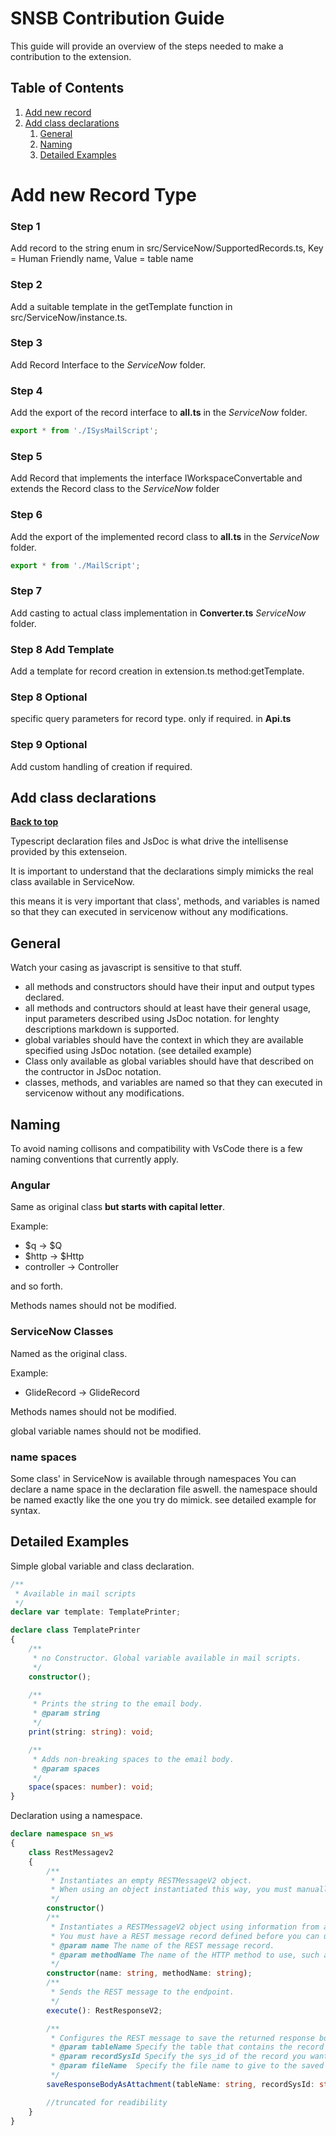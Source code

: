 # SNSB Contribution Guide
This guide will provide an overview of the steps needed to make a contribution to the extension.

## Table of Contents

1. [Add new record](#Add-new-record)
1. [Add class declarations](#Add-class-declarations)
    1. [General](#General)
    1. [Naming](#Naming)
    1. [Detailed Examples](#Detailed-Examples)
    

# Add new Record Type

### Step 1
Add record to the string enum in src/ServiceNow/SupportedRecords.ts, Key = Human Friendly name, Value = table name

### Step 2
Add a suitable template in the getTemplate function in src/ServiceNow/instance.ts.

### Step 3
Add Record Interface to the *ServiceNow* folder.

### Step 4
Add the export of the record interface to **all.ts** in the *ServiceNow* folder.

```typescript
export * from './ISysMailScript';
```

### Step 5
Add Record that implements the interface IWorkspaceConvertable and extends the Record class to the *ServiceNow* folder

### Step 6
Add the export of the implemented record class to **all.ts** in the *ServiceNow* folder.

```typescript
export * from './MailScript';
```

### Step 7
Add casting to actual class implementation in **Converter.ts** *ServiceNow* folder. 

### Step 8 Add Template 
Add a template for record creation in extension.ts method:getTemplate.

### Step 8 Optional
specific query parameters for record type. only if required. in **Api.ts**

### Step 9 Optional
Add custom handling of creation if required.


## Add class declarations
**[Back to top](#table-of-contents)**

Typescript declaration files and JsDoc is what drive the intellisense provided by this extenseion.

It is important to understand that the declarations simply mimicks the real class available in ServiceNow.

this means it is very important that class', methods, and variables is named so that they can executed in servicenow without any modifications.

## General
Watch your casing as javascript is sensitive to that stuff.

* all methods and constructors should have their input and output types declared.
* all methods and contructors should at least have their general usage, input parameters described using JsDoc notation. for lenghty descriptions markdown is supported.
* global variables should have the context in which they are available specified using JsDoc notation. (see detailed example)
* Class only available as global variables should have that described on the contructor in JsDoc notation.
* classes, methods, and variables are named so that they can executed in servicenow without any modifications.


## Naming
To avoid naming collisons and compatibility with VsCode there is a few naming conventions that currently apply.
### Angular
Same as original class **but starts with capital letter**.

Example: 
* $q -> $Q
* $http -> $Http
* controller -> Controller

and so forth.

Methods names should not be modified.

### ServiceNow Classes
Named as the original class. 

Example: 
* GlideRecord -> GlideRecord

Methods names should not be modified.

global variable names should not be modified. 

### name spaces
Some class' in ServiceNow is available through namespaces
You can declare a name space in the declaration file aswell. the namespace should be named exactly like the one you try do mimick. see detailed example for syntax.


## Detailed Examples
Simple global variable and class declaration.
```typescript
/**
 * Available in mail scripts
 */
declare var template: TemplatePrinter;

declare class TemplatePrinter
{
    /**
     * no Constructor. Global variable available in mail scripts.
     */
    constructor();

    /**
     * Prints the string to the email body.
     * @param string
     */
    print(string: string): void;

    /**
     * Adds non-breaking spaces to the email body.
     * @param spaces 
     */
    space(spaces: number): void;
}
```

Declaration using a namespace.
```typescript
declare namespace sn_ws
{
    class RestMessagev2
    {
        /**
         * Instantiates an empty RESTMessageV2 object. 
         * When using an object instantiated this way, you must manually specify an HTTP method and endpoint.
         */
        constructor()
        /**
         * Instantiates a RESTMessageV2 object using information from a REST message record.
         * You must have a REST message record defined before you can use this constructor.
         * @param name The name of the REST message record.
         * @param methodName The name of the HTTP method to use, such as GET or PUT.
         */
        constructor(name: string, methodName: string);
        /**
         * Sends the REST message to the endpoint.
         */
        execute(): RestResponseV2;

        /**
         * Configures the REST message to save the returned response body as an attachment record.
         * @param tableName Specify the table that contains the record you want to attach the saved file to.
         * @param recordSysId Specify the sys_id of the record you want to attach the saved file to.
         * @param fileName 	Specify the file name to give to the saved file.
         */
        saveResponseBodyAsAttachment(tableName: string, recordSysId: string, fileName: string): void;

        //truncated for readibility
    }
}

```